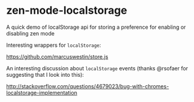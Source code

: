zen-mode-localstorage
=====================

A quick demo of localStorage api for storing a preference for enabling or disabling zen mode

Interesting wrappers for `localStorage`:

https://github.com/marcuswestin/store.js

An interesting discussion about `localStorage` events (thanks @rsofaer for suggesting that I look into this):

http://stackoverflow.com/questions/4679023/bug-with-chromes-localstorage-implementation
